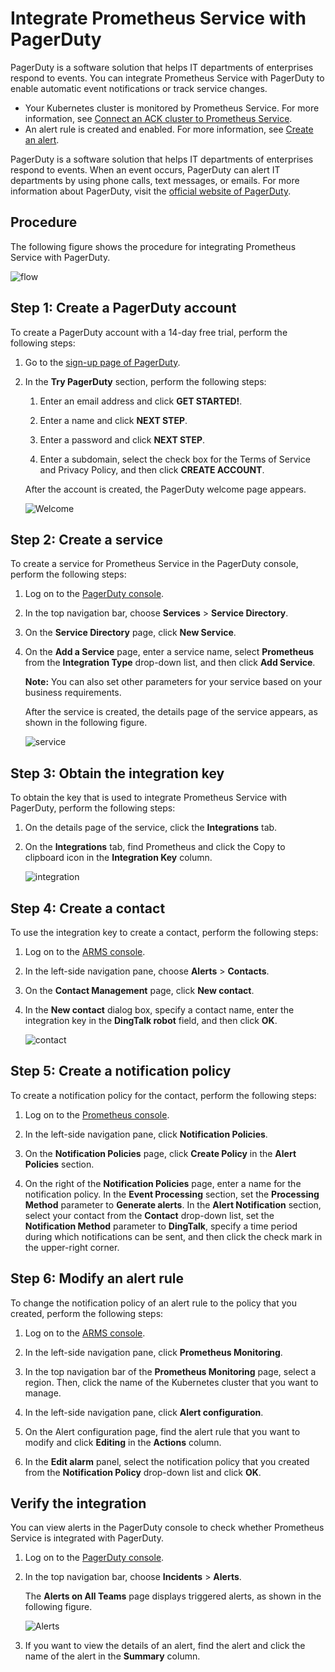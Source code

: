 # Integrate Prometheus Service with PagerDuty

PagerDuty is a software solution that helps IT departments of enterprises respond to events. You can integrate Prometheus Service with PagerDuty to enable automatic event notifications or track service changes.

-   Your Kubernetes cluster is monitored by Prometheus Service. For more information, see [Connect an ACK cluster to Prometheus Service]().
-   An alert rule is created and enabled. For more information, see [Create an alert]().

PagerDuty is a software solution that helps IT departments of enterprises respond to events. When an event occurs, PagerDuty can alert IT departments by using phone calls, text messages, or emails. For more information about PagerDuty, visit the [official website of PagerDuty](https://www.pagerduty.com/company/).

## Procedure

The following figure shows the procedure for integrating Prometheus Service with PagerDuty.

![flow](https://static-aliyun-doc.oss-accelerate.aliyuncs.com/assets/img/en-US/2672537161/p249807.png)

## Step 1: Create a PagerDuty account

To create a PagerDuty account with a 14-day free trial, perform the following steps:

1.  Go to the [sign-up page of PagerDuty](https://www.pagerduty.com/sign-up/).

2.  In the **Try PagerDuty** section, perform the following steps:

    1.  Enter an email address and click **GET STARTED!**.

    2.  Enter a name and click **NEXT STEP**.

    3.  Enter a password and click **NEXT STEP**.

    4.  Enter a subdomain, select the check box for the Terms of Service and Privacy Policy, and then click **CREATE ACCOUNT**.

    After the account is created, the PagerDuty welcome page appears.

    ![Welcome](https://static-aliyun-doc.oss-accelerate.aliyuncs.com/assets/img/en-US/2672537161/p249199.png)


## Step 2: Create a service

To create a service for Prometheus Service in the PagerDuty console, perform the following steps:

1.  Log on to the [PagerDuty console](https://app.pagerduty.com/).

2.  In the top navigation bar, choose **Services** \> **Service Directory**.

3.  On the **Service Directory** page, click **New Service**.

4.  On the **Add a Service** page, enter a service name, select **Prometheus** from the **Integration Type** drop-down list, and then click **Add Service**.

    **Note:** You can also set other parameters for your service based on your business requirements.

    After the service is created, the details page of the service appears, as shown in the following figure.

    ![service](https://static-aliyun-doc.oss-accelerate.aliyuncs.com/assets/img/en-US/5945188161/p249259.png)


## Step 3: Obtain the integration key

To obtain the key that is used to integrate Prometheus Service with PagerDuty, perform the following steps:

1.  On the details page of the service, click the **Integrations** tab.

2.  On the **Integrations** tab, find Prometheus and click the Copy to clipboard icon in the **Integration Key** column.

    ![integration](https://static-aliyun-doc.oss-accelerate.aliyuncs.com/assets/img/en-US/2672537161/p249295.png)


## Step 4: Create a contact

To use the integration key to create a contact, perform the following steps:

1.  Log on to the [ARMS console](https://arms-ap-southeast-1.console.aliyun.com/#/home).

2.  In the left-side navigation pane, choose **Alerts** \> **Contacts**.

3.  On the **Contact Management** page, click **New contact**.

4.  In the **New contact** dialog box, specify a contact name, enter the integration key in the **DingTalk robot** field, and then click **OK**.

    ![contact](https://static-aliyun-doc.oss-accelerate.aliyuncs.com/assets/img/en-US/3672537161/p249309.png)


## Step 5: Create a notification policy

To create a notification policy for the contact, perform the following steps:

1.  Log on to the [Prometheus console](https://prometheus.console.aliyun.com/#/home).

2.  In the left-side navigation pane, click **Notification Policies**.

3.  On the **Notification Policies** page, click **Create Policy** in the **Alert Policies** section.

4.  On the right of the **Notification Policies** page, enter a name for the notification policy. In the **Event Processing** section, set the **Processing Method** parameter to **Generate alerts**. In the **Alert Notification** section, select your contact from the **Contact** drop-down list, set the **Notification Method** parameter to **DingTalk**, specify a time period during which notifications can be sent, and then click the check mark in the upper-right corner.


## Step 6: Modify an alert rule

To change the notification policy of an alert rule to the policy that you created, perform the following steps:

1.  Log on to the [ARMS console](https://arms-ap-southeast-1.console.aliyun.com/#/home).

2.  In the left-side navigation pane, click **Prometheus Monitoring**.

3.  In the top navigation bar of the **Prometheus Monitoring** page, select a region. Then, click the name of the Kubernetes cluster that you want to manage.

4.  In the left-side navigation pane, click **Alert configuration**.

5.  On the Alert configuration page, find the alert rule that you want to modify and click **Editing** in the **Actions** column.

6.  In the **Edit alarm** panel, select the notification policy that you created from the **Notification Policy** drop-down list and click **OK**.


## Verify the integration

You can view alerts in the PagerDuty console to check whether Prometheus Service is integrated with PagerDuty.

1.  Log on to the [PagerDuty console](https://app.pagerduty.com/).

2.  In the top navigation bar, choose **Incidents** \> **Alerts**.

    The **Alerts on All Teams** page displays triggered alerts, as shown in the following figure.

    ![Alerts](https://static-aliyun-doc.oss-accelerate.aliyuncs.com/assets/img/en-US/3672537161/p249804.png)

3.  If you want to view the details of an alert, find the alert and click the name of the alert in the **Summary** column.


